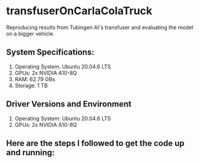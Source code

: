 # transfuserOnCarlaColaTruck

Reproducing results from Tubingen AI's transfuser and evaluating the model on a bigger vehicle. 


## System Specifications:

1.  Operating System: Ubuntu 20.04.6 LTS
2.  GPUs: 2x NVIDIA A10-8Q
3.  RAM: 62.79 GBs
4.  Storage: 1 TB

## Driver Versions and Environment

1.  Operating System: Ubuntu 20.04.6 LTS
2.  GPUs: 2x NVIDIA A10-8Q


## Here are the steps I followed to get the code up and running:

